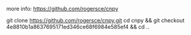 more info: https://github.com/rogersce/cnpy

git clone https://github.com/rogersce/cnpy.git
cd cnpy && git checkout 4e8810b1a8637695171ed346ce68f6984e585ef4 && cd ..


